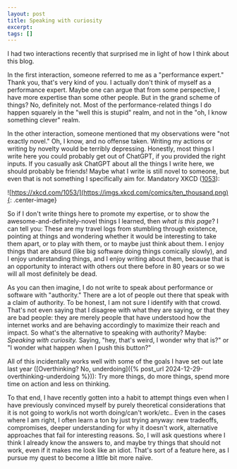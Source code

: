 ```yaml
---
layout: post
title: Speaking with curiosity
excerpt:
tags: []
---
```


I had two interactions recently that surprised me in light of how I think about this blog.

In the first interaction, someone referred to me as a "performance expert." Thank you, that's very kind of you. I actually don't think of myself as a performance expert. Maybe one can argue that from some perspective, I have more expertise than some other people. But in the grand scheme of things? No, definitely not. Most of the performance-related things I do happen squarely in the "well this is stupid" realm, and not in the "oh, I know something clever" realm.

In the other interaction, someone mentioned that my observations were "not exactly novel." Oh, I know, and no offense taken. Writing my actions or writing by novelty would be terribly depressing. Honestly, most things I write here you could probably get out of ChatGPT, if you provided the right inputs. If you casually ask ChatGPT about all the things I write here, we should probably be friends! Maybe what I write is still novel to someone, but even that is not something I specifically aim for. Mandatory XKCD ([1053](https://xkcd.com/1053/)):

![https://xkcd.com/1053/](https://imgs.xkcd.com/comics/ten_thousand.png){: .center-image}

So if I don't write things here to promote my expertise, or to show the awesome-and-definitely-novel things I learned, then *what is this page*? I can tell you: These are my travel logs from stumbling through existence, pointing at things and wondering whether it would be interesting to take them apart, or to play with them, or to maybe just think about them. I enjoy things that are absurd (like big software doing things comically slowly), and I enjoy understanding things, and I enjoy writing about them, because that is an opportunity to interact with others out there before in 80 years or so we will all most definitely be dead.

As you can then imagine, I do not write to speak about performance or software with "authority." There are a lot of people out there that speak with a claim of authority. To be honest, I am not sure I identify with that crowd. That's not even saying that I disagree with what they are saying, or that they are bad people: they are merely people that have understood how the internet works and are behaving accordingly to maximize their reach and impact. So what's the alternative to speaking with authority? Maybe: *Speaking with curiosity.* Saying, "hey, that's weird, I wonder why that is?" or "I wonder what happen when I push this button?"

All of this incidentally works well with some of the goals I have set out late last year ([Overthinking? No, underdoing]({% post_url 2024-12-29-overthinking-underdoing %})): Try more things, do more things, spend more time on action and less on thinking.

To that end, I have recently gotten into a habit to attempt things even when I have previously convinced myself by purely theoretical considerations that it is not going to work/is not worth doing/can't work/etc.. Even in the cases where I am right, I often learn a ton by just trying anyway: new tradeoffs, compromises, deeper understanding for why it doesn't work, alternative approaches that fail for interesting reasons. So, I will ask questions where I think I already know the answers to, and maybe try things that should not work, even if it makes me look like an idiot. That's sort of a feature here, as I pursue my quest to become a little bit more naïve.